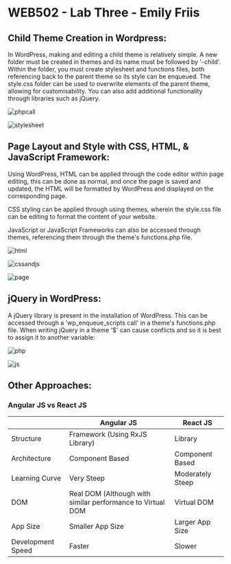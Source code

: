 # WEB502 - Lab Three - Emily Friis

## Child Theme Creation in Wordpress:

In WordPress, making and editing a child theme is relatively simple. A new folder must be created in themes and its name must be followed by '-child'. Within the folder, you must create stylesheet and functions files, both referencing back to the parent theme so its style can be enqueued. The style.css folder can be used to overwrite elements of the parent theme, allowing for customisability. You can also add additional functionality through libraries such as jQuery.

![phpcall](https://i.imgur.com/osII6LS.png)

![stylesheet](https://i.imgur.com/pl0NDnQ.png)

## Page Layout and Style with CSS, HTML, & JavaScript Framework:

Using WordPress, HTML can be applied through the code editor within page editing, this can be done as normal, and once the page is saved and updated, the HTML will be formatted by WordPress and displayed on the corresponding page. 

CSS styling can be applied through using themes, wherein the style.css file can be editing to format the content of your website.

JavaScript or JavaScript Frameworks can also be accessed through themes, referencing them through the theme's functions.php file.

![html](https://i.imgur.com/7qpLEnc.png)

![cssandjs](https://i.imgur.com/kxwmHsv.png)

![page](https://i.imgur.com/sXaqDGZ.png)

## jQuery in WordPress:

A jQuery library is present in the installation of WordPress. This can be accessed through a 'wp_enqueue_scripts call' in a theme's functions.php file. When writing jQuery in a theme '$' can cause conflicts and so it is best to assign it to another variable:

![php](https://i.imgur.com/eVfQ5aw.png)

![js](https://i.imgur.com/I0u1nqO.png)

## Other Approaches:

### Angular JS vs React JS

|                   | Angular JS                                                 | React JS         |
|-------------------|------------------------------------------------------------|------------------|
| Structure         | Framework (Using RxJS Library)                             | Library          |
| Architecture      | Component Based                                            | Component Based  |
| Learning Curve    | Very Steep                                                 | Moderately Steep |
| DOM               | Real DOM (Although with similar performance to Virtual DOM | Virtual DOM      |
| App Size          | Smaller App Size                                           | Larger App Size  |
| Development Speed | Faster                                                     | Slower           |